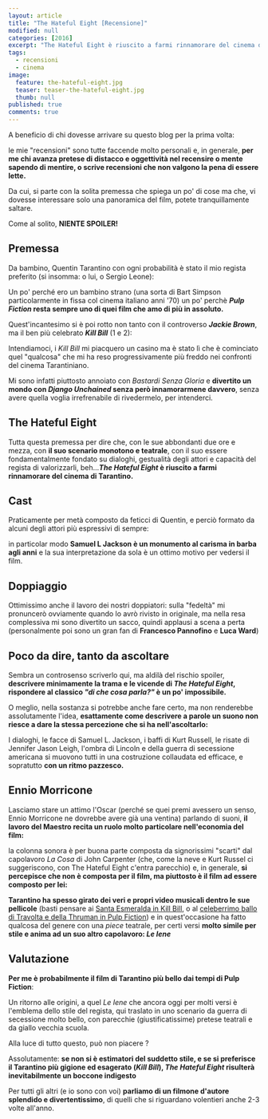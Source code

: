 ```yaml
---
layout: article
title: "The Hateful Eight [Recensione]"
modified: null
categories: [2016]
excerpt: "The Hateful Eight è riuscito a farmi rinnamorare del cinema di Tarantino."
tags:
  - recensioni
  - cinema
image: 
  feature: the-hateful-eight.jpg
  teaser: teaser-the-hateful-eight.jpg
  thumb: null
published: true
comments: true
---
```


A beneficio di chi dovesse arrivare su questo blog per la prima volta: 

le mie "recensioni" sono tutte faccende molto personali e, in generale, **per me chi avanza pretese di distacco e oggettività nel recensire o mente sapendo di mentire, o scrive recensioni che non valgono la pena di essere lette.**

Da cui, si parte con la solita premessa che spiega un po' di cose ma che, vi dovesse interessare solo una panoramica del film, potete tranquillamente saltare.

Come al solito, **NIENTE SPOILER!**

## Premessa

Da bambino, Quentin Tarantino con ogni probabilità è stato il mio regista preferito (si insomma: o lui, o Sergio Leone):

Un po' perché ero un bambino strano (una sorta di Bart Simpson particolarmente in fissa col cinema italiano anni '70) un po' perchè **_Pulp Fiction_ resta sempre uno di quei film che amo di più in assoluto.**

Quest'incantesimo si è poi rotto non tanto con il controverso **_Jackie Brown_**, ma il ben più celebrato **_Kill Bill_** (1 e 2): 

Intendiamoci, i _Kill Bill_ mi piacquero un casino ma è stato lì che è cominciato quel "qualcosa" che mi ha reso progressivamente più freddo nei confronti del cinema Tarantiniano.

Mi sono infatti piuttosto annoiato con _Bastardi Senza Gloria_ e **divertito un mondo con _Django Unchained_ senza però innamorarmene davvero**, senza avere quella voglia irrefrenabile di rivedermelo, per intenderci.

## The Hateful Eight

Tutta questa premessa per dire che, con le sue abbondanti due ore e mezza, con **il suo scenario monotono e teatrale**, con il suo essere fondamentalmente fondato su dialoghi, gestualità degli attori e capacità del regista di valorizzarli, beh...**_The Hateful Eight_ è riuscito a farmi rinnamorare del cinema di Tarantino.**

## Cast

Praticamente per metà composto da feticci di Quentin, e perciò formato da alcuni degli attori più espressivi di sempre: 

in particolar modo **Samuel L Jackson è un monumento al carisma in barba agli anni** e la sua interpretazione da sola è un ottimo motivo per vedersi il film.

## Doppiaggio

Ottimissimo anche il lavoro dei nostri doppiatori: sulla "fedeltà" mi pronuncerò ovviamente quando lo avrò rivisto in originale, ma nella resa complessiva mi sono divertito un sacco, quindi applausi a scena a perta (personalmente poi sono un gran fan di **Francesco Pannofino** e **Luca Ward**)

## Poco da dire, tanto da ascoltare

Sembra un controsenso scriverlo qui, ma aldilà del rischio spoiler, **descrivere minimamente la trama e le vicende di _The Hateful Eight_, rispondere al classico _"di che cosa parla?"_ è un po' impossibile.**

O meglio, nella sostanza si potrebbe anche fare certo, ma non renderebbe assolutamente l'idea, **esattamente come descrivere a parole un suono non riesce a dare la stessa percezione che si ha nell'ascoltarlo:**

I dialoghi, le facce di Samuel L. Jackson, i baffi di Kurt Russell, le risate di Jennifer Jason Leigh, l'ombra di Lincoln e della guerra di secessione americana si muovono tutti in una costruzione collaudata ed efficace, e sopratutto **con un ritmo pazzesco.**

## Ennio Morricone

Lasciamo stare un attimo l'Oscar (perché se quei premi avessero un senso, Ennio Morricone ne dovrebbe avere già una ventina) parlando di suoni, **il lavoro del Maestro recita un ruolo molto particolare nell'economia del film:**

la colonna sonora è per buona parte composta da signorissimi "scarti" dal capolavoro _La Cosa_ di John Carpenter (che, come la neve e Kurt Russel ci suggeriscono, con The Hateful Eight c'entra parecchio) e, in generale, **si percepisce che non è composta per il film, ma piuttosto è il film ad essere composto per lei:**

**Tarantino ha spesso girato dei veri e propri video musicali dentro le sue pellicole** (basti pensare ai [Santa Esmeralda in Kill Bill](https://www.youtube.com/watch?v=EajaioMj-NA), o al [celeberrimo ballo di Travolta e della Thruman in Pulp Fiction](https://www.youtube.com/watch?v=WSLMN6g_Od4)) e in quest'occasione ha fatto qualcosa del genere con una _piece_ teatrale, per certi versi **molto simile per stile e anima ad un suo altro capolavoro: _Le Iene_**

## Valutazione

**Per me è probabilmente il film di Tarantino più bello dai tempi di Pulp Fiction**:

Un ritorno alle origini, a quel _Le Iene_ che ancora oggi per molti versi è l'emblema dello stile del regista, qui traslato in uno scenario da guerra di secessione molto bello, con parecchie (giustificatissime) pretese teatrali e da giallo vecchia scuola.

Alla luce di tutto questo, può non piacere ?

Assolutamente: **se non si è estimatori del suddetto stile, e se si preferisce il Tarantino più gigione ed esagerato (_Kill Bill_), _The Hateful Eight_ risulterà inevitabilmente un boccone indigesto**

Per tutti gli altri (e io sono con voi) **parliamo di un filmone d'autore splendido e divertentissimo**, di quelli che si riguardano volentieri anche 2-3 volte all'anno.